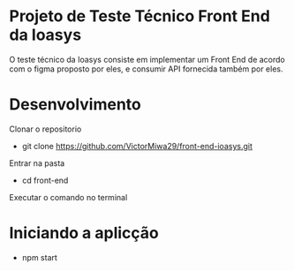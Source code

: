 # Projeto de Teste Técnico Front End da Ioasys

O teste técnico da Ioasys consiste em implementar um Front End de acordo com o figma proposto por eles, e consumir API fornecida também por eles.

# Desenvolvimento

Clonar o repositorio
- git clone https://github.com/VictorMiwa29/front-end-ioasys.git

Entrar na pasta
- cd front-end

Executar o comando no terminal

# Iniciando a aplicção

- npm start

